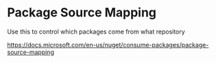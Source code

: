 # Package Source Mapping

Use this to control which packages come from what repository

https://docs.microsoft.com/en-us/nuget/consume-packages/package-source-mapping
